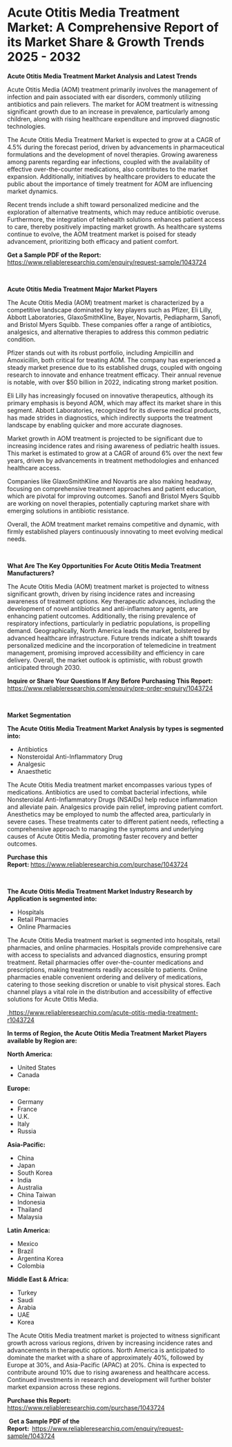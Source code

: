 <p><h1>Acute Otitis Media Treatment Market: A Comprehensive Report of its Market Share & Growth Trends 2025 - 2032</h1></p><p><strong>Acute Otitis Media Treatment Market Analysis and Latest Trends</strong></p>
<p><p>Acute Otitis Media (AOM) treatment primarily involves the management of infection and pain associated with ear disorders, commonly utilizing antibiotics and pain relievers. The market for AOM treatment is witnessing significant growth due to an increase in prevalence, particularly among children, along with rising healthcare expenditure and improved diagnostic technologies. </p><p>The Acute Otitis Media Treatment Market is expected to grow at a CAGR of 4.5% during the forecast period, driven by advancements in pharmaceutical formulations and the development of novel therapies. Growing awareness among parents regarding ear infections, coupled with the availability of effective over-the-counter medications, also contributes to the market expansion. Additionally, initiatives by healthcare providers to educate the public about the importance of timely treatment for AOM are influencing market dynamics. </p><p>Recent trends include a shift toward personalized medicine and the exploration of alternative treatments, which may reduce antibiotic overuse. Furthermore, the integration of telehealth solutions enhances patient access to care, thereby positively impacting market growth. As healthcare systems continue to evolve, the AOM treatment market is poised for steady advancement, prioritizing both efficacy and patient comfort.</p></p>
<p><strong>Get a Sample PDF of the Report:&nbsp;</strong> <a href="https://www.reliableresearchiq.com/enquiry/request-sample/1043724?utm_campaign=2955&utm_medium=2&utm_source=Github&utm_content=ia&utm_term=19042025&utm_id=acute-otitis-media-treatment">https://www.reliableresearchiq.com/enquiry/request-sample/1043724</a></p>
<p>&nbsp;</p>
<p><strong>Acute Otitis Media Treatment Major Market Players</strong></p>
<p><p>The Acute Otitis Media (AOM) treatment market is characterized by a competitive landscape dominated by key players such as Pfizer, Eli Lilly, Abbott Laboratories, GlaxoSmithKline, Bayer, Novartis, Pediapharm, Sanofi, and Bristol Myers Squibb. These companies offer a range of antibiotics, analgesics, and alternative therapies to address this common pediatric condition.</p><p>Pfizer stands out with its robust portfolio, including Ampicillin and Amoxicillin, both critical for treating AOM. The company has experienced a steady market presence due to its established drugs, coupled with ongoing research to innovate and enhance treatment efficacy. Their annual revenue is notable, with over $50 billion in 2022, indicating strong market position.</p><p>Eli Lilly has increasingly focused on innovative therapeutics, although its primary emphasis is beyond AOM, which may affect its market share in this segment. Abbott Laboratories, recognized for its diverse medical products, has made strides in diagnostics, which indirectly supports the treatment landscape by enabling quicker and more accurate diagnoses.</p><p>Market growth in AOM treatment is projected to be significant due to increasing incidence rates and rising awareness of pediatric health issues. This market is estimated to grow at a CAGR of around 6% over the next few years, driven by advancements in treatment methodologies and enhanced healthcare access.</p><p>Companies like GlaxoSmithKline and Novartis are also making headway, focusing on comprehensive treatment approaches and patient education, which are pivotal for improving outcomes. Sanofi and Bristol Myers Squibb are working on novel therapies, potentially capturing market share with emerging solutions in antibiotic resistance.</p><p>Overall, the AOM treatment market remains competitive and dynamic, with firmly established players continuously innovating to meet evolving medical needs.</p></p>
<p>&nbsp;</p>
<p><strong>What Are The Key Opportunities For Acute Otitis Media Treatment Manufacturers?</strong></p>
<p><p>The Acute Otitis Media (AOM) treatment market is projected to witness significant growth, driven by rising incidence rates and increasing awareness of treatment options. Key therapeutic advances, including the development of novel antibiotics and anti-inflammatory agents, are enhancing patient outcomes. Additionally, the rising prevalence of respiratory infections, particularly in pediatric populations, is propelling demand. Geographically, North America leads the market, bolstered by advanced healthcare infrastructure. Future trends indicate a shift towards personalized medicine and the incorporation of telemedicine in treatment management, promising improved accessibility and efficiency in care delivery. Overall, the market outlook is optimistic, with robust growth anticipated through 2030.</p></p>
<p><strong>Inquire or Share Your Questions If Any Before Purchasing This Report:</strong> <a href="https://www.reliableresearchiq.com/enquiry/pre-order-enquiry/1043724?utm_campaign=2955&utm_medium=2&utm_source=Github&utm_content=ia&utm_term=19042025&utm_id=acute-otitis-media-treatment">https://www.reliableresearchiq.com/enquiry/pre-order-enquiry/1043724</a></p>
<p>&nbsp;</p>
<p><strong>Market Segmentation</strong></p>
<p><strong>The Acute Otitis Media Treatment Market Analysis by types is segmented into:</strong></p>
<p><ul><li>Antibiotics</li><li>Nonsteroidal Anti-Inflammatory Drug</li><li>Analgesic</li><li>Anaesthetic</li></ul></p>
<p><p>The Acute Otitis Media treatment market encompasses various types of medications. Antibiotics are used to combat bacterial infections, while Nonsteroidal Anti-Inflammatory Drugs (NSAIDs) help reduce inflammation and alleviate pain. Analgesics provide pain relief, improving patient comfort. Anesthetics may be employed to numb the affected area, particularly in severe cases. These treatments cater to different patient needs, reflecting a comprehensive approach to managing the symptoms and underlying causes of Acute Otitis Media, promoting faster recovery and better outcomes.</p></p>
<p><strong>Purchase this Report:&nbsp;</strong><a href="https://www.reliableresearchiq.com/purchase/1043724?utm_campaign=2955&utm_medium=2&utm_source=Github&utm_content=ia&utm_term=19042025&utm_id=acute-otitis-media-treatment">https://www.reliableresearchiq.com/purchase/1043724</a></p>
<p>&nbsp;</p>
<p><strong>The Acute Otitis Media Treatment Market Industry Research by Application is segmented into:</strong></p>
<p><ul><li>Hospitals</li><li>Retail Pharmacies</li><li>Online Pharmacies</li></ul></p>
<p><p>The Acute Otitis Media treatment market is segmented into hospitals, retail pharmacies, and online pharmacies. Hospitals provide comprehensive care with access to specialists and advanced diagnostics, ensuring prompt treatment. Retail pharmacies offer over-the-counter medications and prescriptions, making treatments readily accessible to patients. Online pharmacies enable convenient ordering and delivery of medications, catering to those seeking discretion or unable to visit physical stores. Each channel plays a vital role in the distribution and accessibility of effective solutions for Acute Otitis Media.</p></p>
<p><a href="https://www.reliableresearchiq.com/acute-otitis-media-treatment-r1043724?utm_campaign=2955&utm_medium=2&utm_source=Github&utm_content=ia&utm_term=19042025&utm_id=acute-otitis-media-treatment">&nbsp;https://www.reliableresearchiq.com/acute-otitis-media-treatment-r1043724</a></p>
<p><strong>In terms of Region, the Acute Otitis Media Treatment Market Players available by Region are:</strong></p>
<p>
    <p> <strong> North America: </strong>
        <ul>
            <li>United States</li>
            <li>Canada</li>
        </ul>
        </p> 
    <p> <strong> Europe: </strong>
        <ul>
            <li>Germany</li>
            <li>France</li>
            <li>U.K.</li>
            <li>Italy</li>
            <li>Russia</li>
        </ul>
        </p> 
    <p> <strong> Asia-Pacific: </strong>
        <ul>
            <li>China</li>
            <li>Japan</li>
            <li>South Korea</li>
            <li>India</li>
            <li>Australia</li>
            <li>China Taiwan</li>
            <li>Indonesia</li>
            <li>Thailand</li>
            <li>Malaysia</li>
        </ul>
        </p> 
    <p> <strong> Latin America: </strong>
        <ul>
            <li>Mexico</li>
            <li>Brazil</li>
            <li>Argentina Korea</li>
            <li>Colombia</li>
        </ul>
        </p> 
    <p> <strong> Middle East & Africa: </strong>
        <ul>
            <li>Turkey</li>
            <li>Saudi</li>
            <li>Arabia</li>
            <li>UAE</li>
            <li>Korea</li>
        </ul>
    </p>
    </p>
<p><p>The Acute Otitis Media treatment market is projected to witness significant growth across various regions, driven by increasing incidence rates and advancements in therapeutic options. North America is anticipated to dominate the market with a share of approximately 40%, followed by Europe at 30%, and Asia-Pacific (APAC) at 20%. China is expected to contribute around 10% due to rising awareness and healthcare access. Continued investments in research and development will further bolster market expansion across these regions.</p></p>
<p><strong>Purchase this Report: </strong><a href="https://www.reliableresearchiq.com/purchase/1043724?utm_campaign=2955&utm_medium=2&utm_source=Github&utm_content=ia&utm_term=19042025&utm_id=acute-otitis-media-treatment">https://www.reliableresearchiq.com/purchase/1043724</a></p>
<p>&nbsp;<strong>Get a Sample PDF of the Report:&nbsp;&nbsp;</strong><a href="https://www.reliableresearchiq.com/enquiry/request-sample/1043724?utm_campaign=2955&utm_medium=2&utm_source=Github&utm_content=ia&utm_term=19042025&utm_id=acute-otitis-media-treatment">https://www.reliableresearchiq.com/enquiry/request-sample/1043724</a></p>
<p><strong></strong></p>
<p><p></p><p></p><p></p></p>